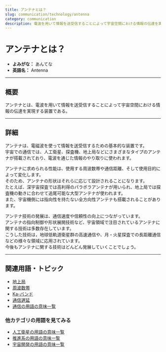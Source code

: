 ```yaml
---
title: アンテナとは？
slug: communication/technology/antenna
category: communication
description: 電波を用いて情報を送受信することによって宇宙空間における情報の伝達を実現する装置のことであるアンテナの意味・定義・内容について解説します。  
---
```


# アンテナとは？

- **よみがな：** あんてな  
- **英語名：** Antenna  

---

## 概要

アンテナとは、電波を用いて情報を送受信することによって宇宙空間における情報の伝達を実現する装置である。

---

## 詳細

アンテナは、電磁波を使って情報を送受信するための基本的な装置です。  
宇宙での通信では、人工衛星、探査機、地上局などにさまざまなタイプのアンテナが搭載されており、電波を通じた情報のやり取りに使われます。  

アンテナに求められる性能は、使用する周波数帯や通信距離、そして使用目的によって変化します。  
そのため、アンテナの形状はそれらに応じて設計されることになります。  
たとえば、深宇宙探査では高利得のパラボラアンテナが用いられ、地上局では探査機の動きに合わせて追尾可能な大型アンテナが使われます。  
また、宇宙機側には指向性を持たない全方向性アンテナも搭載されることがあります。  

アンテナ技術の発展は、通信速度や信頼性の向上につながっています。  
アンテナの指向制御や形状展開技術など、宇宙領域で注目されているアンテナに関する技術は多数存在しています。  
こうした技術は，地球低軌道衛星群の高速通信や、月・火星探査での長距離通信などの様々な領域に応用されています。  
今後もアンテナに関する技術はどんどん発展していくことでしょう。  

---

## 関連用語・トピック

- [地上局](communication/system/ground-station)
- [周波数帯](communication/technology/frequency-band)
- [Ka-バンド](communication/technology/ka-band)
- [通信遅延](communication/technology/communication-delay)
- [通信の用語の意味一覧](category/communication)

### 他カテゴリの用語を見てみる
- [人工衛星の用語の意味一覧](category/satellite)
- [推進系の用語の意味一覧](category/propulsion)
- [宇宙開発の用語の意味一覧](category/glossary)